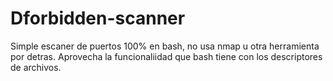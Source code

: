 # Dforbidden-scanner
Simple escaner de puertos 100% en bash, no usa nmap u otra herramienta por detras. Aprovecha la funcionaliidad que bash tiene con los descriptores de archivos.
